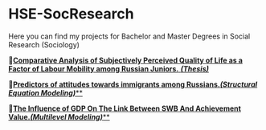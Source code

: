 # HSE-SocResearch
Here you can find my projects for Bachelor and Master Degrees in Social Research (Sociology)

📌[**Comparative Analysis of Subjectively Perceived Quality of Life as a Factor of Labour Mobility among Russian Juniors.** *****(Thesis)*****](https://github.com/dariashcherbakovaaa/HSE-SocResearch/tree/Thesis)

📓[**Predictors of attitudes towards immigrants among Russians.*****(Structural Equation Modeling)*****](https://github.com/dariashcherbakovaaa/HSE-SocResearch/tree/SEM)

🧮[**The Influence of GDP On The Link Between SWB And Achievement Value.*****(Multilevel Modeling)*****]()
